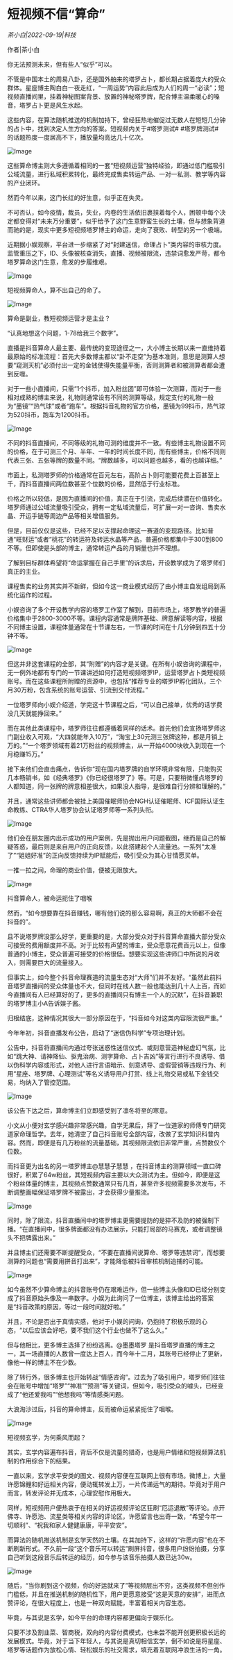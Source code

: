 # 短视频不信“算命”

*茶小白|2022-09-19|科技*

作者|茶小白

你无法预测未来，但有些人“似乎”可以。

不管是中国本土的周易八卦，还是国外舶来的塔罗占卜，都长期占据着庞大的受众群体。星座博主陶白白一夜走红，“一周运势”内容此后成为人们的周一“必读”；短视频直播间里，挂着神秘图案背景、放置的神秘塔罗牌，配合博主温柔暖心的嗓音，塔罗占卜更是风生水起。

这些内容，在算法随机推送的机制加持下，曾经狂热地催促过无数人在短短几分钟的占卜中，找到决定人生方向的答案。短视频内关于#塔罗测试# #塔罗牌测试# 的话题热度一度居高不下，播放量均高达几十亿次。

![Image](https://p3-sign.toutiaoimg.com/tos-cn-i-qvj2lq49k0/cacb3a5aaca44f648c4b3dd1f67f14eb~noop.image?_iz=58558&from=article.pc_detail&x-expires=1664180968&x-signature=FFEjJuU5hImXZJqlAyikZWyw33U%3D)

这些算命博主则大多遵循着相同的一套“短视频运营”独特经验，即通过低门槛吸引公域流量，进行私域积累转化，最终完成售卖转运产品、一对一私测、教学等内容的产业闭环。

然而今年以来，这门长红的好生意，似乎正在失灵。

不可否认，如今疫情，裁员，失业，内卷的生活依旧裹挟着每个人，困顿中每个决定都变得对“未来万分重要”，似乎给予了这门生意野蛮生长的土壤，但与想象背道而驰的是，现实中更多短视频塔罗博主的命运，走向了衰败、转型的另一个极端。

近期据小娱观察，平台进一步缩紧了对“封建迷信，命理占卜”类内容的审核力度。监管重压之下，ID、头像被核查消失，直播、视频被限流，违禁词愈发严苛，都令塔罗算命这门生意，愈发的步履维艰。

![Image](https://p3-sign.toutiaoimg.com/tos-cn-i-qvj2lq49k0/ebd04d2ddeb440ffbe79257fc9d78c1c~noop.image?_iz=58558&from=article.pc_detail&x-expires=1664180968&x-signature=VbR2jZSOKPmApYFv6JNQ5tlju10%3D)

短视频算命人，算不出自己的命了。

![Image](https://p3-sign.toutiaoimg.com/tos-cn-i-qvj2lq49k0/ba802bf6393448b7a8ae6f0996439f53~noop.image?_iz=58558&from=article.pc_detail&x-expires=1664180968&x-signature=%2BE9JsmaNRx7rv6Azy%2B1csAOAXug%3D)

算命是副业，教短视频运营才是主业？

“认真地想这个问题，1-78给我三个数字”。

直播是抖音算命人最主要、最传统的变现途径之一，大小博主长期以来一直维持着最原始的标准流程：首先大多数博主都以“卦不走空”为基本准则，意思是测算人想要“窥测天机”必须付出一定的金钱使得失能量平衡，否则测算者和被测算者都会遭到反噬。

对于一些小直播间，只需“1个抖币，加入粉丝团”即可体验一次测算，而对于一些相对成熟的博主来说，礼物则通常设有不同的测算等级，规定支付的礼物一般为“墨镜”“热气球”或者“跑车”。根据抖音礼物的官方价格，墨镜为99抖币，热气球为520抖币，跑车为1200抖币。

![Image](https://p3-sign.toutiaoimg.com/tos-cn-i-qvj2lq49k0/14f04729c5084e4894dd263e7dc5ac45~noop.image?_iz=58558&from=article.pc_detail&x-expires=1664180968&x-signature=uQUq4SdCsKmFSVZW6IZCAewQaU4%3D)

不同的抖音直播间，不同等级的礼物可测的维度并不一致。有些博主礼物设置不同的价格，在于可测三个月、半年、一年的时间长度不同，而有些博主，价格不同则代表三张、五张等牌的数量不同。“牌数越多，可以问题也越多，看的也越详细。”

市面上，私测塔罗师的价格通常在百元左右，高阶占卜则可能要花费上百甚至上千，而抖音直播间两位数甚至个位数的价格，显然低于行业标准。

价格之所以较低，是因为直播间的价值，真正在于引流，完成后续潜在价值转化。塔罗师通过公域流量吸引受众，拥有一定私域流量后，可扩展一对一咨询、售卖水晶、开运手链等周边产品等相关增值服务。

但是，目前仅仅是这些，已经不足以支撑起命理这一赛道的变现路径。比如普通“旺财运”或者“桃花”的转运符及转运水晶等产品，普遍价格都集中于300到800不等。但即使是头部的博主，通常转运产品的月销量也并不理想。

了解到目标群体希望将“命运掌握在自己手里”的诉求后，开设教学成为了塔罗师们真正的主业。

课程售卖的业务其实并不新鲜，但如今这一商业模式经历了由小博主自发组局到系统化运作的过程。

小娱咨询了多个开设教学内容的塔罗工作室了解到，目前市场上，塔罗教学的普遍价格集中于2800-3000不等。课程内容通常是牌阵基础、牌意解读等内容，根据不同博主设置，课程体量通常在十节课左右，一节课的时间在十几分钟到四五十分钟不等。

![Image](https://p3-sign.toutiaoimg.com/tos-cn-i-qvj2lq49k0/b77bd50255264fb58267b73a4ad6711c~noop.image?_iz=58558&from=article.pc_detail&x-expires=1664180968&x-signature=MtqP2NSUy28HzvMvXTMGKDlLRbE%3D)

但这并非这套课程的全部，其“附赠”的内容才是关键。在所有小娱咨询的课程中，无一例外地都有专门的一节课讲述如何打造短视频塔罗IP，运营塔罗占卜类短视频账号。而在这些课程所附赠的资源中，也包括“推荐专业的塔罗IP孵化团队，三个月30万粉，包含系统的账号运营、引流到交付流程。”

一位塔罗师向小娱介绍道，学完这十节课程之后，“可以自己接单，优秀的话学费没几天就能挣回来。”

而在其他此类课程中，塔罗师往往都遵循着同样的话术。首先他们会宣扬塔罗师这门副业收入可观，“大四就能年入10万”，“淘宝上30元测三张牌这种，都是月销上万的。”“一个塔罗领域有着21万粉丝的视频博主，从一开始4000块收入到现在一个月稳赚15万。”

接下来他们会直击痛点，告诉你“现在国内塔罗牌的自学环境非常有限，只能购买几本畅销书，如《经典塔罗》《你已经很塔罗了》等。可是，只要稍微懂点塔罗的人都知道，同一张牌的牌意相差很大，如果没人指导，是很难自行分辨和理解的。”

并且，通常这些讲师都会被挂上美国催眠师协会NGH认证催眠师、ICF国际认证生命教练、CTRA华人塔罗协会认证塔罗师等一系列头衔。

![Image](https://p3-sign.toutiaoimg.com/tos-cn-i-qvj2lq49k0/4d9802042e3941f68966f94e99bcf9c0~noop.image?_iz=58558&from=article.pc_detail&x-expires=1664180968&x-signature=bMlYS1aOwU9D18DUnnPYndpbbuw%3D)

他们会在朋友圈内出示成功的用户案例，先是抛出用户问题截图，继而是自己的解疑答惑，最后则是来自用户的正向反馈，以此搭建起个人流量池。一系列“太准了”“姐姐好准”的正向反馈持续为IP赋能后，吸引受众为其心甘情愿买单。

一推一拉之间，命理的商业价值，便被无限放大。

![Image](https://p3-sign.toutiaoimg.com/tos-cn-i-qvj2lq49k0/7f6e8c63bd5647aa83a7d926829529bf~noop.image?_iz=58558&from=article.pc_detail&x-expires=1664180968&x-signature=JkOBNJarJ%2BNSjmuKbANn64NAHzo%3D)

抖音算命人，被命运扼住了咽喉

然而，“如今想要靠在抖音赚钱，哪有他们说的那么容易啊，真正的大师都不会在抖音的”。

且不说塔罗牌没那么好学，更重要的是，大部分受众对于抖音算命直播大部分受众可接受的费用额度并不高。对于比较有声望的博主，受众愿意花费百元以上，但像普通的小博主，受众普遍可接受的价格很低。想要实现这些讲师口中所说的月收入，则需要巨大的流量接入。

但事实上，如今整个抖音命理赛道的流量生态对“大师”们并不友好。“虽然此前抖音塔罗直播间的受众体量也不大，但同时在线人数一般也能达到几十人上百，而如今直播间有人已经算好的了，更多的直播间只有博主一个人的沉默”，在抖音兼职的塔罗博主小A告诉娱子酱。

归根结底，这种情况其很大一部分原因在于，“抖音如今对这类内容限流很严重。”

今年年初，抖音直播发布公告，启动了“迷信伪科学”专项治理计划。

公告中，抖音将直播间内通过夸张迷惑性迷信仪式、或刻意营造神秘虚幻气氛，比如“跳大神、请神降仙、驱鬼治病、测字算命、占卜吉凶”等言行进行不良诱导、借以伪科学内容或形式，对他人进行言语暗示、刻意诱导、虚假营销等违规行为、利用“星座、塔罗牌、心理测试”等名义诱导用户打赏、线上礼物交易或私下金钱交易，均纳入了管控范围。

![Image](https://p3-sign.toutiaoimg.com/tos-cn-i-qvj2lq49k0/dcc234c7b2fe4dd5af8de1f1f213e788~noop.image?_iz=58558&from=article.pc_detail&x-expires=1664180968&x-signature=nZm4eaAvTV0%2F7DQFBJtP5BDHTRM%3D)

该公告下达之后，算命博主们立即感受到了凛冬将至的寒意。

小文从小便对玄学感兴趣非常感兴趣，自学无果后，拜了一位道家的师傅专门研究道家命理哲学。去年，她清空了自己抖音账号全部内容，改做了玄学知识科普内容。然而，即便是有几万粉丝的流量基础，其视频限流依旧非常严重，点赞数仅个位数。

而抖音更为出名的另一塔罗博主@慧慧子慧慧 ，在抖音博主的测算领域一直口碑很好，积累了64w粉丝，其短视频内容主要以大众测试为主。但如今，即便是这个粉丝体量的博主，其视频点赞数通常只有几百，甚至许多视频需要多次发布，不断调整画幅保证塔罗牌不被露出，才会获得少量推流。

![Image](https://p3-sign.toutiaoimg.com/tos-cn-i-qvj2lq49k0/8db94724204b49c2b691916919b0d352~noop.image?_iz=58558&from=article.pc_detail&x-expires=1664180968&x-signature=oWLvk7jToDXMc%2FSvUUr1NglZSP8%3D)

同时，除了限流，抖音直播间中的塔罗博主更需要提防的是猝不及防的被强制下播。“在直播间中，很多牌面都没有办法展示，只能打局部的马赛克，或者调整镜头不把牌露出来。”

并且博主们还需要不断提醒受众，“不要在直播间说算命、塔罗等违禁词”，而想要测算的问题也“需要用拼音打出来”，才能降低被抖音审核机制追捕的可能。

![Image](https://p3-sign.toutiaoimg.com/tos-cn-i-qvj2lq49k0/770e87edc7494e288d42152061975481~noop.image?_iz=58558&from=article.pc_detail&x-expires=1664180968&x-signature=h1yp1Xltl5uesNmGz5WdSTiTnXI%3D)

如今虽然不少算命博主的抖音账号仍在艰难运作，但一些博主头像和ID已经分别变成了抖音原始头像及一串数字。小娱为此询问了一位博主，该博主给出的答案是“抖音政策的原因，等过一段时间就好啦。”

并且，不论是否出于真情实感，他对于小娱的问询，仍抱持了积极乐观的心态，“以后应该会好吧，要不我们这个行业也做不了这么久。”

但与他相比，更多博主选择了纷纷逃离。@墨墨塔罗 是抖音塔罗直播的博主之一，其一场直播的人数曾一度达上百人，而今年十二月，其账号已经停止了更新，像他一样的博主不在少数。

除了转行外，很多博主也开始转战“情感咨询”。过去为了吸引用户，塔罗师们往往会在账号中增加“塔罗”“神准”“预测”等关键词，但如今，吸引受众的噱头，已经变成了“他还爱我吗”“他想我吗”等情感类问题。

大浪淘沙过后，抖音的算命博主，反而被命运紧紧扼住了咽喉。

![Image](https://p3-sign.toutiaoimg.com/tos-cn-i-qvj2lq49k0/609b0a42e30c41589f6e2d027b697f5e~noop.image?_iz=58558&from=article.pc_detail&x-expires=1664180968&x-signature=1LB2cs8qtsZZ0hJXyUirfHdSIZg%3D)

短视频玄学，为何乘风而起？

其实，玄学内容遍布抖音，背后不仅是流量的猎奇，也是用户情绪和短视频算法机制的作用综合下的结果。

一直以来，玄学求平安类的图文、视频内容便在互联网上很有市场。微博上，大量许愿锦鲤和好运相关内容，便动辄转发上万，一片传递运气的期待。毕竟对于用户而言，转发评论并无成本，心理安慰作用极大。

同样，短视频用户便热衷于在相关的好运视频评论区狂刷“厄运退散”等评论。点开佛寺、许愿池、流星类等相关内容的评论区，许愿留言也出奇一致，“希望今年一切顺利”、“祝我和家人健健康康，平平安安”。

而算法的随机推送机制是玄学天然的土壤。在其加持下，这样的“许愿内容”也在不断刷新形式。不久前一段“这个音乐可以转运”刷屏抖音，很多用户纷纷拍摄，分享自己听到这段音乐后转运的经历，如今参与该音乐拍摄人数已达30w。

![Image](https://p3-sign.toutiaoimg.com/tos-cn-i-qvj2lq49k0/8e8890a4065449378b563feb645c2272~noop.image?_iz=58558&from=article.pc_detail&x-expires=1664180968&x-signature=8Q7yLEzb0TlbJIK7N4Bg%2FRewrnk%3D)

随后，“当你刷到这个视频，你的好运就来了”等视频层出不穷，这类视频不但创作门槛低，并且在推送机制的随机性下，用户更愿意接受“这是天意的安排”，进而点赞评论，在很大程度上，也是一种双向赋能，丰富着相关内容生态。

毕竟，与其说是玄学，如今平台的命理内容都更偏向于娱乐化。

只要不涉及割韭菜、智商税，双向的内容付费模式，也未尝不能开创更积极长远的发展模式。毕竟，对于当下年轻人，与其说是真切相信玄学，倒不如说是将星座、塔罗等话题作为放松心情、轻松娱乐的社交需求，填充着互联网冲浪生活的一角。

